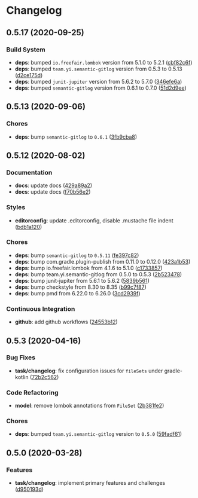 # Changelog

## 0.5.17 (2020-09-25)

### Build System

- **deps**: bumped `io.freefair.lombok` version from 5.1.0 to 5.2.1 ([cbf82c6f](https://github.com/semantic-gitlog/gradle-semantic-gitlog/commit/cbf82c6f56656c0e5b8370176e16c99014722f45))
- **deps**: bumped `team.yi.semantic-gitlog` version from 0.5.3 to 0.5.13 ([d2ce175d](https://github.com/semantic-gitlog/gradle-semantic-gitlog/commit/d2ce175d52aefbe1e54e47933a153821e3fd85e8))
- **deps**: bumped `junit-jupiter` version from 5.6.2 to 5.7.0 ([346efe6a](https://github.com/semantic-gitlog/gradle-semantic-gitlog/commit/346efe6ac85b134d46b14f53a4fb9b3d832f3880))
- **deps**: bumped `semantic-gitlog` version from 0.6.1 to 0.7.0 ([51d2d9ee](https://github.com/semantic-gitlog/gradle-semantic-gitlog/commit/51d2d9ee99bca464146cb1b8b75029ada755fdc1))


## 0.5.13 (2020-09-06)

### Chores

- **deps**: bump `semantic-gitlog` to `0.6.1` ([3fb9cba8](https://github.com/semantic-gitlog/gradle-semantic-gitlog/commit/3fb9cba8c6553d918ced5fde416c4f22eb2d6602))


## 0.5.12 (2020-08-02)

### Documentation

- **docs**: update docs ([429a89a2](https://github.com/semantic-gitlog/gradle-semantic-gitlog/commit/429a89a2dad1f9a9cd6c7b13baa8417fce19d261))
- **docs**: update docs ([f70b56e2](https://github.com/semantic-gitlog/gradle-semantic-gitlog/commit/f70b56e2888338dd3fe1a95b49e94085c1f2bb0e))


### Styles

- **editorconfig**: update .editorconfig, disable .mustache file indent ([bdb1a120](https://github.com/semantic-gitlog/gradle-semantic-gitlog/commit/bdb1a120243429a17866e6c333a1ab54ca5d216c))


### Chores

- **deps**: bump `semantic-gitlog` to `0.5.11` ([fe397c82](https://github.com/semantic-gitlog/gradle-semantic-gitlog/commit/fe397c820b10a691509600aa82b3f981d15aa49e))
- **deps**: bump com.gradle.plugin-publish from 0.11.0 to 0.12.0 ([423a1b53](https://github.com/semantic-gitlog/gradle-semantic-gitlog/commit/423a1b539c7c0e05771fc5685ba97dac49f96bcc))
- **deps**: bump io.freefair.lombok from 4.1.6 to 5.1.0 ([c1733857](https://github.com/semantic-gitlog/gradle-semantic-gitlog/commit/c1733857d93e20622cf7aa73f99734685712aec8))
- **deps**: bump team.yi.semantic-gitlog from 0.5.0 to 0.5.3 ([2b523478](https://github.com/semantic-gitlog/gradle-semantic-gitlog/commit/2b523478bf7674d834db4ac0b6f01895da5a28d5))
- **deps**: bump junit-jupiter from 5.6.1 to 5.6.2 ([5839b561](https://github.com/semantic-gitlog/gradle-semantic-gitlog/commit/5839b56129701571f8271afa121473c7660208bd))
- **deps**: bump checkstyle from 8.30 to 8.35 ([b99c7f87](https://github.com/semantic-gitlog/gradle-semantic-gitlog/commit/b99c7f871d302185524f3e1d5656fac4656b445e))
- **deps**: bump pmd from 6.22.0 to 6.26.0 ([3cd2939f](https://github.com/semantic-gitlog/gradle-semantic-gitlog/commit/3cd2939fb61046db4a0eb2cabfe5c03dffbdd3ea))


### Continuous Integration

- **github**: add github workflows ([24553b12](https://github.com/semantic-gitlog/gradle-semantic-gitlog/commit/24553b126b82e4c0412d4ad8c99aceb7686e2594))


## 0.5.3 (2020-04-16)

### Bug Fixes

- **task/changelog**: fix configuration issues for `fileSets` under gradle-kotlin ([72b2c562](https://github.com/semantic-gitlog/gradle-semantic-gitlog/commit/72b2c562333063db772bc4ac30b20519153f056d))


### Code Refactoring

- **model**: remove lombok annotations from `FileSet` ([2b381fe2](https://github.com/semantic-gitlog/gradle-semantic-gitlog/commit/2b381fe2ad07532c06e239c2ab0cda613b736e0b))


### Chores

- **deps**: bumped `team.yi.semantic-gitlog` version to `0.5.0` ([59fadf61](https://github.com/semantic-gitlog/gradle-semantic-gitlog/commit/59fadf616d1d86abbf1da954819438dd2b7ed7f7))


## 0.5.0 (2020-03-28)

### Features

- **task/changelog**: implement primary features and challenges ([d950193d](https://github.com/semantic-gitlog/gradle-semantic-gitlog/commit/d950193d1249573fe78cb42182eb15699b96d72c))

